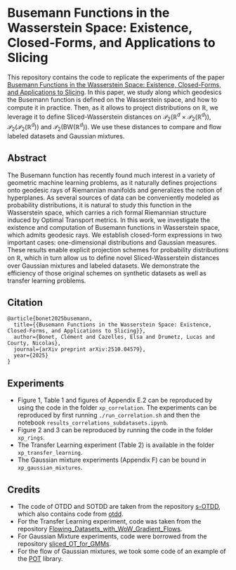 # Busemann Functions in the Wasserstein Space: Existence, Closed-Forms, and Applications to Slicing

This repository contains the code to replicate the experiments of the paper [Busemann Functions in the Wasserstein Space: Existence, Closed-Forms, and Applications to Slicing](https://arxiv.org/abs/2510.04579). In this paper, we study along which geodesics the Busemann function is defined on the Wasserstein space, and how to compute it in practice. Then, as it allows to project distributions on $\mathbb{R}$, we leverage it to define Sliced-Wasserstein distances on $\mathcal{P}_2\big(\mathbb{R}^d\times\mathcal{P}_2(\mathbb{R}^d)\big)$, $\mathcal{P}_2\big(\mathcal{P}_2(\mathbb{R}^d)\big)$ and $\mathcal{P}_2\big(\mathrm{BW}(\mathbb{R}^d)\big)$. We use these distances to compare and flow labeled datasets and Gaussian mixtures.

## Abstract

The Busemann function has recently found much interest in a variety of geometric machine learning problems, as it naturally defines projections onto geodesic rays of Riemannian manifolds and generalizes the notion of hyperplanes. As several sources of data can be conveniently modeled as probability distributions, it is natural to study this function in the Wasserstein space, which carries a rich formal Riemannian structure induced by Optimal Transport metrics. In this work, we investigate the existence and computation of Busemann functions in Wasserstein space, which admits geodesic rays. We establish closed-form expressions in two important cases: one-dimensional distributions and Gaussian measures. These results enable explicit projection schemes for probability distributions on $\mathbb{R}$, which in turn allow us to define novel Sliced-Wasserstein distances over Gaussian mixtures and labeled datasets. We demonstrate the efficiency of those original schemes on synthetic datasets as well as transfer learning problems.


## Citation

```
@article{bonet2025busemann,
  title={{Busemann Functions in the Wasserstein Space: Existence, Closed-Forms, and Applications to Slicing}},
  author={Bonet, Clément and Cazelles, Elsa and Drumetz, Lucas and Courty, Nicolas},
  journal={arXiv preprint arXiv:2510.04579},
  year={2025}
}
```

## Experiments
- Figure 1, Table 1 and figures of Appendix E.2 can be reproduced by using the code in the folder `xp_correlation`. The experiments can be reproduced by first running `./run_correlation.sh` and then the notebook `results_correlations_subdatasets.ipynb`.
- Figure 2 and 3 can be reproduced by running the code in the folder `xp_rings`.
- The Transfer Learning experiment (Table 2) is available in the folder `xp_transfer_learning`.
- The Gaussian mixture experiments (Appendix F) can be bound in `xp_gaussian_mixtures`.

## Credits
- The code of OTDD and SOTDD are taken from the repository [s-OTDD](https://github.com/hainn2803/s-OTDD), which also contains code from [otdd](https://github.com/microsoft/otdd/tree/main).
- For the Transfer Learning experiment, code was taken from the repository [Flowing_Datasets_with_WoW_Gradient_Flows](https://github.com/clbonet/Flowing_Datasets_with_WoW_Gradient_Flows).
- For Gaussian Mixture experiments, code were borrowed from the repository [sliced_OT_for_GMMs](https://github.com/MoePien/sliced_OT_for_GMMs).
- For the flow of Gaussian mixtures, we took some code of an example of the [POT](https://pythonot.github.io/auto_examples/gaussian_gmm/plot_GMM_flow.html#sphx-glr-auto-examples-gaussian-gmm-plot-gmm-flow-py) library.